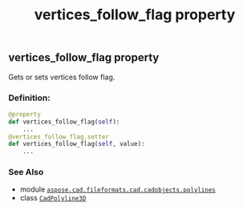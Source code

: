﻿---
title: vertices_follow_flag property
second_title: Aspose.CAD for Python via .NET API References
description: 
type: docs
weight: 570
url: /python-net/aspose.cad.fileformats.cad.cadobjects.polylines/cadpolyline3d/vertices_follow_flag/
is_root: false
---

## vertices_follow_flag property


Gets or sets vertices follow flag.
### Definition:
```python
@property
def vertices_follow_flag(self):
    ...
@vertices_follow_flag.setter
def vertices_follow_flag(self, value):
    ...
```

### See Also
* module [`aspose.cad.fileformats.cad.cadobjects.polylines`](../../)
* class [`CadPolyline3D`](/cad/python-net/aspose.cad.fileformats.cad.cadobjects.polylines/cadpolyline3d)
